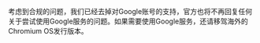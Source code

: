 ---
---
考虑到合规的问题，我们已经去掉对Google账号的支持，官方也将不再回复任何关于尝试使用Google服务的问题。如果需要使用Google服务，还请移驾海外的Chromium OS发行版本。

